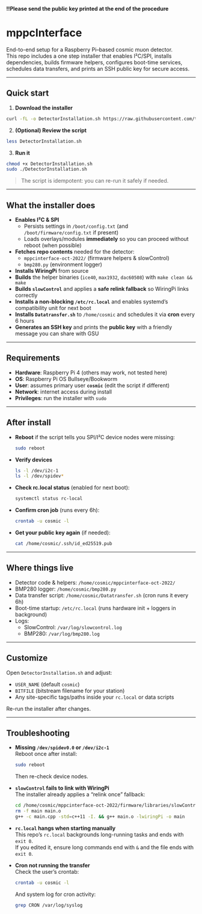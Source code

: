 **!!Please send the public key printed at the end of the procedure**

# mppcInterface

End-to-end setup for a Raspberry Pi–based cosmic muon detector.  
This repo includes a one step installer that enables I²C/SPI, installs dependencies, builds firmware helpers, configures boot-time services, schedules data transfers, and prints an SSH public key for secure access.

---

## Quick start

1) **Download the installer**
```bash
curl -fL -o DetectorInstallation.sh https://raw.githubusercontent.com/tharinduudu/mppcInterface/main/DetectorInstallation.sh
```

2) **(Optional) Review the script**
```bash
less DetectorInstallation.sh
```

3) **Run it**
```bash
chmod +x DetectorInstallation.sh
sudo ./DetectorInstallation.sh
```

> The script is idempotent: you can re-run it safely if needed.

---

## What the installer does

- **Enables I²C & SPI**
  - Persists settings in `/boot/config.txt` (and `/boot/firmware/config.txt` if present)
  - Loads overlays/modules **immediately** so you can proceed without reboot (when possible)
- **Fetches repo contents** needed for the detector:
  - `mppcinterface-oct-2022/` (firmware helpers & slowControl)
  - `bmp280.py` (environment logger)
- **Installs WiringPi** from source
- **Builds** the helper binaries (`ice40`, `max1932`, `dac60508`) with `make clean && make`
- **Builds `slowControl`** and applies a **safe relink fallback** so WiringPi links correctly
- **Installs a non-blocking `/etc/rc.local`** and enables systemd’s compatibility unit for next boot
- **Installs `Datatransfer.sh`** to `/home/cosmic` and schedules it via **cron** every 6 hours
- **Generates an SSH key** and prints the **public key** with a friendly message you can share with GSU

---

## Requirements

- **Hardware**: Raspberry Pi 4 (others may work, not tested here)
- **OS**: Raspberry Pi OS Bullseye/Bookworm
- **User**: assumes primary user **`cosmic`** (edit the script if different)
- **Network**: internet access during install
- **Privileges**: run the installer with `sudo`

---

## After install

- **Reboot** if the script tells you SPI/I²C device nodes were missing:
  ```bash
  sudo reboot
  ```
- **Verify devices**
  ```bash
  ls -l /dev/i2c-1
  ls -l /dev/spidev*
  ```
- **Check rc.local status** (enabled for next boot):
  ```bash
  systemctl status rc-local
  ```
- **Confirm cron job** (runs every 6h):
  ```bash
  crontab -u cosmic -l
  ```
- **Get your public key again** (if needed):
  ```bash
  cat /home/cosmic/.ssh/id_ed25519.pub
  ```

---

## Where things live

- Detector code & helpers: `/home/cosmic/mppcinterface-oct-2022/`
- BMP280 logger: `/home/cosmic/bmp280.py`
- Data transfer script: `/home/cosmic/Datatransfer.sh` (cron runs it every 6h)
- Boot-time startup: `/etc/rc.local` (runs hardware init + loggers in background)
- Logs:
  - SlowControl: `/var/log/slowcontrol.log`
  - BMP280: `/var/log/bmp280.log`

---

## Customize

Open `DetectorInstallation.sh` and adjust:

- `USER_NAME` (default `cosmic`)
- `BITFILE` (bitstream filename for your station)
- Any site-specific tags/paths inside your `rc.local` or data scripts

Re-run the installer after changes.

---

## Troubleshooting

- **Missing `/dev/spidev0.0` or `/dev/i2c-1`**  
  Reboot once after install:
  ```bash
  sudo reboot
  ```
  Then re-check device nodes.

- **`slowControl` fails to link with WiringPi**  
  The installer already applies a “relink once” fallback:
  ```bash
  cd /home/cosmic/mppcinterface-oct-2022/firmware/libraries/slowControl
  rm -f main main.o
  g++ -c main.cpp -std=c++11 -I. && g++ main.o -lwiringPi -o main
  ```

- **`rc.local` hangs when starting manually**  
  This repo’s `rc.local` backgrounds long-running tasks and ends with `exit 0`.  
  If you edited it, ensure long commands end with `&` and the file ends with `exit 0`.

- **Cron not running the transfer**  
  Check the user’s crontab:
  ```bash
  crontab -u cosmic -l
  ```
  And system log for cron activity:
  ```bash
  grep CRON /var/log/syslog
  ```
